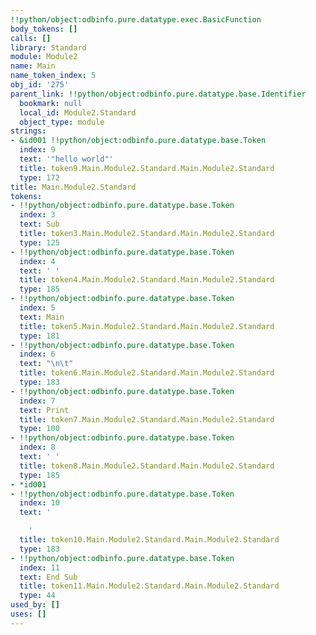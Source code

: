 ```yaml
---
!!python/object:odbinfo.pure.datatype.exec.BasicFunction
body_tokens: []
calls: []
library: Standard
module: Module2
name: Main
name_token_index: 5
obj_id: '275'
parent_link: !!python/object:odbinfo.pure.datatype.base.Identifier
  bookmark: null
  local_id: Module2.Standard
  object_type: module
strings:
- &id001 !!python/object:odbinfo.pure.datatype.base.Token
  index: 9
  text: '"hello world"'
  title: token9.Main.Module2.Standard.Main.Module2.Standard
  type: 172
title: Main.Module2.Standard
tokens:
- !!python/object:odbinfo.pure.datatype.base.Token
  index: 3
  text: Sub
  title: token3.Main.Module2.Standard.Main.Module2.Standard
  type: 125
- !!python/object:odbinfo.pure.datatype.base.Token
  index: 4
  text: ' '
  title: token4.Main.Module2.Standard.Main.Module2.Standard
  type: 185
- !!python/object:odbinfo.pure.datatype.base.Token
  index: 5
  text: Main
  title: token5.Main.Module2.Standard.Main.Module2.Standard
  type: 181
- !!python/object:odbinfo.pure.datatype.base.Token
  index: 6
  text: "\n\t"
  title: token6.Main.Module2.Standard.Main.Module2.Standard
  type: 183
- !!python/object:odbinfo.pure.datatype.base.Token
  index: 7
  text: Print
  title: token7.Main.Module2.Standard.Main.Module2.Standard
  type: 100
- !!python/object:odbinfo.pure.datatype.base.Token
  index: 8
  text: ' '
  title: token8.Main.Module2.Standard.Main.Module2.Standard
  type: 185
- *id001
- !!python/object:odbinfo.pure.datatype.base.Token
  index: 10
  text: '

    '
  title: token10.Main.Module2.Standard.Main.Module2.Standard
  type: 183
- !!python/object:odbinfo.pure.datatype.base.Token
  index: 11
  text: End Sub
  title: token11.Main.Module2.Standard.Main.Module2.Standard
  type: 44
used_by: []
uses: []
---
```

